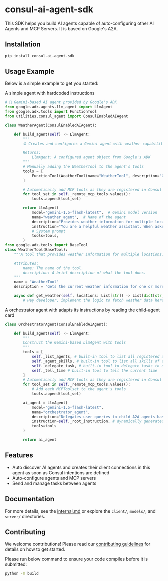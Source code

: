 # consul-ai-agent-sdk
This SDK helps you build AI agents capable of auto-configuring other AI Agents and MCP Servers. It is based on Google's A2A.

## Installation

```bash
pip install consul-ai-agent-sdk
```

## Usage Example

Below is a simple example to get you started:

A simple agent with hardcoded instructions
```python
# 🧠 Gemini-based AI agent provided by Google's ADK
from google.adk.agents.llm_agent import LlmAgent
from google.adk.tools import FunctionTool
from utilities.consul_agent import ConsulEnabledAIAgent

class WeatherAgent(ConsulEnabledAIAgent):

    def build_agent(self) -> LlmAgent:
        """
        ⚙️ Creates and configures a Gemini agent with weather capabilities.

        Returns:
            LlmAgent: A configured agent object from Google's ADK
        """
        # Manually adding the WeatherTool to the agent's tools
        tools = [
            FunctionTool(WeatherTool(name="WeatherTool", description="Gets the realtime weather for one or more locations").get_weather)
        ]

        # Automatically add MCP tools as they are registered in Consul and Intentions are defined
        for tool_set in self._remote_mcp_tools.values():
            tools.append(tool_set)

        return LlmAgent(
            model="gemini-1.5-flash-latest",  # Gemini model version
            name="weather_agent",  # Name of the agent
            description="Provides weather information for multiple locations",  # Description for metadata
            instruction="You are a helpful weather assistant. When asked about weather, extract the 'locations' parameter as a list (even for a single location), then use the 'WeatherTool' to provide weather information. When multiple locations are requested, organize your response clearly with headings for each location. Be friendly and informative. If user asks for locations with specific weather conditions, first get weather for several cities in that region, then recommend ones that match the criteria.",
            # System prompt
            tools=tools,
        )
from google.adk.tools import BaseTool
class WeatherTool(BaseTool):
    """A tool that provides weather information for multiple locations.

    Attributes:
        name: The name of the tool.
        description: A brief description of what the tool does.
    """
    name = "WeatherTool"
    description = "Gets the current weather information for one or more specified locations"

    async def get_weather(self, locations: List[str]) -> List[dict[str, Any]]:
        # Hey developer, implement the logic to fetch weather data here
```

A orchestrator agent with adapts its instructions by reading the child-agent card
```python
class OrchestratorAgent(ConsulEnabledAIAgent):

    def build_agent(self) -> LlmAgent:
        """
        Construct the Gemini-based LlmAgent with tools
        """
        tools = [
            self._list_agents, # built-in tool to list all registered agents
            self._agent_skills, # built-in tool to list all skills of a specific agent
            self._delegate_task, # built-in tool to delegate tasks to other agents
            self._tell_time # built-in tool to tell the current time
        ]
        # Automatically add MCP tools as they are registered in Consul and Intentions are defined
        for tool_set in self._remote_mcp_tools.values():
            # Add each MCPToolset to the agent's tools
            tools.append(tool_set)

        ai_agent = LlmAgent(
            model="gemini-1.5-flash-latest",
            name="orchestrator_agent",
            description="Delegates user queries to child A2A agents based on intent.",
            instruction=self._root_instruction, # dynamically generated instruction based on current state of the child agents
            tools=tools
        )

        return ai_agent

```


## Features

- Auto discover AI agents and creates their client connections in this agent as soon as Consul intentions are defined
- Auto-configure agents and MCP servers
- Send and manage tasks between agents

## Documentation

For more details, see the [internal.md](internal.md) or explore the `client/`, `models/`, and `server/` directories.


## Contributing
We welcome contributions! Please read our [contributing guidelines](CONTRIBUTING.md) for details on how to get started.

Please run below command to ensure your code compiles before it is submitted:
```bash
python -m build
```